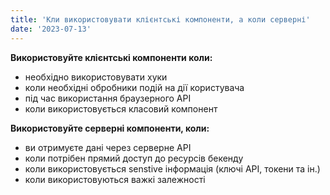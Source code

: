 ```yaml
---
title: 'Кли використовувати клієнтські компоненти, а коли серверні'
date: '2023-07-13'
---
```


**Використовуйте клієнтські компоненти коли:**

- необхідно використовувати хуки
- коли необхідні обробники подій на дії користувача
- під час використання браузерного API
- коли використовується класовий компонент
  
**Використовуйте серверні компоненти, коли:**

- ви отримуєте дані через серверне API
- коли потрібен прямий доступ до ресурсів бекенду
- коли використовується senstive інформація (ключі API, токени та ін.)
- коли використовуються важкі залежності
